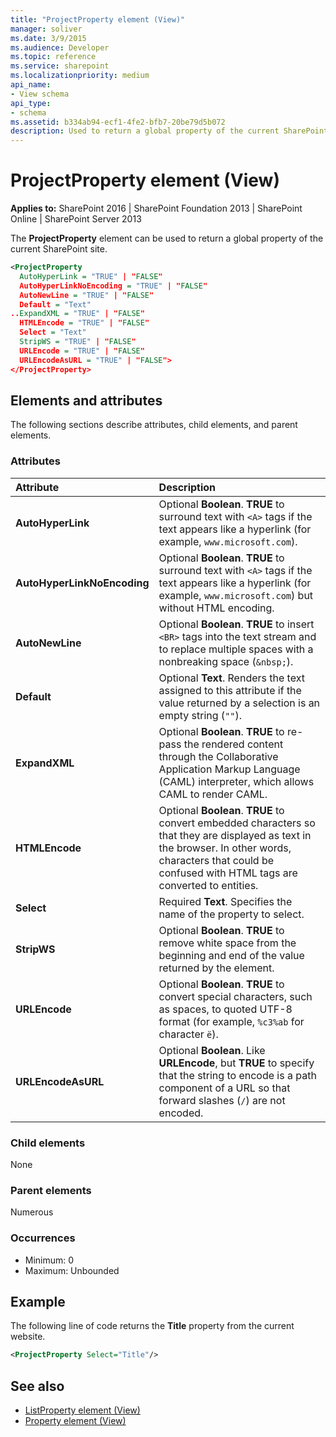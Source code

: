 ```yaml
---
title: "ProjectProperty element (View)"
manager: soliver
ms.date: 3/9/2015
ms.audience: Developer
ms.topic: reference
ms.service: sharepoint
ms.localizationpriority: medium
api_name:
- View schema
api_type:
- schema
ms.assetid: b334ab94-ecf1-4fe2-bfb7-20be79d5b072
description: Used to return a global property of the current SharePoint site. 
---
```


# ProjectProperty element (View)

**Applies to:** SharePoint 2016 | SharePoint Foundation 2013 | SharePoint Online | SharePoint Server 2013
  
The **ProjectProperty** element can be used to return a global property of the current SharePoint site. 
  
```XML
<ProjectProperty
  AutoHyperLink = "TRUE" | "FALSE"
  AutoHyperLinkNoEncoding = "TRUE" | "FALSE"
  AutoNewLine = "TRUE" | "FALSE"
  Default = "Text"
..ExpandXML = "TRUE" | "FALSE"
  HTMLEncode = "TRUE" | "FALSE"
  Select = "Text"
  StripWS = "TRUE" | "FALSE"
  URLEncode = "TRUE" | "FALSE"
  URLEncodeAsURL = "TRUE" | "FALSE">
</ProjectProperty>
```

## Elements and attributes

The following sections describe attributes, child elements, and parent elements.

### Attributes

|**Attribute**|**Description**|
|:-----|:-----|
|**AutoHyperLink** <br/> |Optional **Boolean**. **TRUE** to surround text with `<A>` tags if the text appears like a hyperlink (for example, `www.microsoft.com`).  <br/> |
|**AutoHyperLinkNoEncoding** <br/> |Optional **Boolean**. **TRUE** to surround text with `<A>` tags if the text appears like a hyperlink (for example, `www.microsoft.com`) but without HTML encoding.  <br/> |
|**AutoNewLine** <br/> |Optional **Boolean**. **TRUE** to insert `<BR>` tags into the text stream and to replace multiple spaces with a nonbreaking space (`&nbsp;`).  <br/> |
|**Default** <br/> |Optional **Text**. Renders the text assigned to this attribute if the value returned by a selection is an empty string (`""`).  <br/> |
|**ExpandXML** <br/> |Optional **Boolean**. **TRUE** to re-pass the rendered content through the Collaborative Application Markup Language (CAML) interpreter, which allows CAML to render CAML.  <br/> |
|**HTMLEncode** <br/> |Optional **Boolean**. **TRUE** to convert embedded characters so that they are displayed as text in the browser. In other words, characters that could be confused with HTML tags are converted to entities.  <br/> |
|**Select** <br/> |Required **Text**. Specifies the name of the property to select.  <br/> |
|**StripWS** <br/> |Optional **Boolean**. **TRUE** to remove white space from the beginning and end of the value returned by the element.  <br/> |
|**URLEncode** <br/> |Optional **Boolean**. **TRUE** to convert special characters, such as spaces, to quoted UTF-8 format (for example, `%c3%ab` for character `ë`).  <br/> |
|**URLEncodeAsURL** <br/> |Optional **Boolean**. Like **URLEncode**, but **TRUE** to specify that the string to encode is a path component of a URL so that forward slashes (`/`) are not encoded.  <br/> |
   
### Child elements

None
   
### Parent elements

Numerous 
   
### Occurrences

- Minimum: 0
- Maximum: Unbounded  
   
## Example

The following line of code returns the **Title** property from the current website. 
  
```XML
<ProjectProperty Select="Title"/>
```

## See also

- [ListProperty element (View)](listproperty-element-view.md)  
- [Property element (View)](property-element-view.md)

